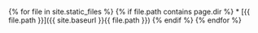 {% for file in site.static_files %}
	{% if file.path  contains page.dir %}
		* [{{ file.path }}]({{ site.baseurl }}{{ file.path }})
	{% endif %}
{% endfor %}
